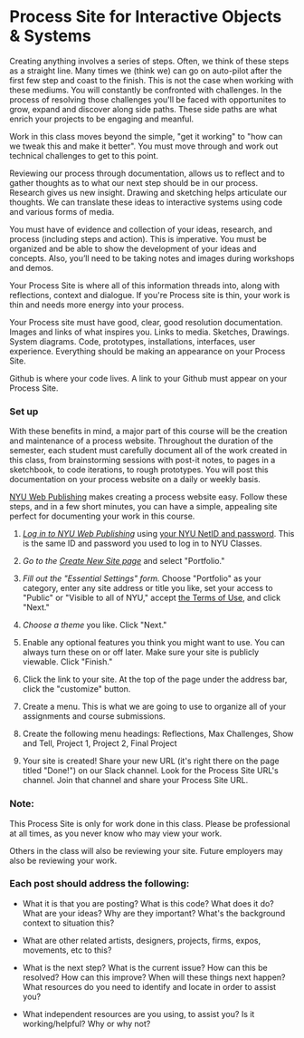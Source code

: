 # Process Site for Interactive Objects & Systems

Creating anything involves a series of steps. Often, we think of these steps as a straight line. Many times we (think we) can go on auto-pilot after the first few step and coast to the finish. This is not the case when working with these mediums. You will constantly be confronted with challenges. In the process of resolving those challenges you'll be faced with opportunites to grow, expand and discover along side paths. These side paths are what enrich your projects to be engaging and meanful.

Work in this class moves beyond the simple, "get it working" to "how can we tweak this and make it better". You must move through and work out technical challenges to get to this point.

Reviewing our process through documentation, allows us to reflect and to gather thoughts as to what our next step should be in our process. Research gives us new insight. Drawing and sketching helps articulate our thoughts. We can translate these ideas to interactive systems using code and various forms of media.

You must have of evidence and collection of your ideas, research, and process (including steps and action). This is imperative. You must be organized and be able to show the development of your ideas and concepts. Also, you’ll need to be taking notes and images during workshops and demos. 

Your Process Site is where all of this information threads into, along with reflections, context and dialogue. If you're Process site is thin, your work is thin and needs more energy into your process.

Your Process site must have good, clear, good resolution documentation. Images and links of what inspires you. Links to media. Sketches, Drawings. System diagrams. Code, prototypes, installations, interfaces, user experience. Everything should be making an appearance on your Process Site.

Github is where your code lives. A link to your Github must appear on your Process Site.

### Set up

With these benefits in mind, a major part of this course will be the creation and maintenance of a process website. Throughout the duration of the semester, each student must carefully document all of the work created in this class, from brainstorming sessions with post-it notes, to pages in a sketchbook, to code iterations, to rough prototypes. You will post this documentation on your process website on a daily or weekly basis. 

[NYU Web Publishing](https://wp.nyu.edu/) makes creating a process website easy. Follow these steps, and in a few short minutes, you can have a simple, appealing site perfect for documenting your work in this course. 

1. *[Log in to NYU Web Publishing](https://wp.nyu.edu/wp-login.php)* using [your NYU NetID and password](http://www.nyu.edu/life/information-technology/getting-started/netid-and-password.html). This is the same ID and password you used to log in to NYU Classes.

2. *Go to the [Create New Site page](https://wp.nyu.edu/create/)* and select "Portfolio."

3. *Fill out the "Essential Settings" form.* Choose "Portfolio" as your category, enter any site address or title you like, set your access to "Public" or "Visible to all of NYU," accept [the Terms of Use](https://wp.nyu.edu/terms-of-use/), and click "Next." 

4. *Choose a theme* you like. Click "Next."

5. Enable any optional features you think you might want to use. You can always turn these on or off later. Make sure your site is publicly viewable. Click "Finish."

6. Click the link to your site. At the top of the page under the address bar, click the "customize" button.

7. Create a menu. This is what we are going to use to organize all of your assignments and course submissions. 

8. Create the following menu headings: Reflections, Max Challenges, Show and Tell, Project 1, Project 2, Final Project

9. Your site is created! Share your new URL (it's right there on the page titled "Done!") on our Slack channel. Look for the Process Site URL's channel. Join that channel and share your Process Site URL. 


### Note:

This Process Site is only for work done in this class. Please be professional at all times, as you never know who may view your work.

Others in the class will also be reviewing your site. Future employers may also be reviewing your work.

### Each post should address the following:

* What it is that you are posting? What is this code? What does it do? What are your ideas? Why are they important? What's the background context to situation this? 

* What are other related artists, designers, projects, firms, expos, movements, etc to this?

* What is the next step? What is the current issue? How can this be resolved? How can this improve? When will these things next happen? What resources do you need to identify and locate in order to assist you?

* What independent resources are you using, to assist you? Is it working/helpful? Why or why not?
